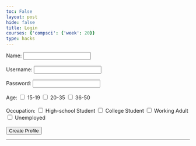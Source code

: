 ```yaml
---
toc: False
layout: post
hide: false
title: Login
courses: {'compsci': {'week': 20}}
type: hacks
---
```

<html>
<form onsubmit="submitForm(event)">
    <label for="Name">Name:</label>
    <input type="text" id="Name" name="Name" required /><br /><br />
    <label for="username">Username:</label>
    <input type="text" id="username" name="username" required /><br /><br />
    <label for="password">Password:</label>
    <input type="password" id="password" name="password" required /><br /><br />
    <label>Age:</label>
	<input type="checkbox" id="13-19" name="age" value="15-18" required />
	<label for="15-18">15-19</label>
	<input type="checkbox" id="20-35" name="age" value="20-35" required />
	<label for="20-35">20-35</label>
    <input type="checkbox" id="36-50" name="age" value="36-50" required />
	<label for="36-50">36-50</label><br /><br />
    <label>Occupation:</label>
	<input type="checkbox" id="highschoolStudent" name="occupation" value="highschoolStudent" required />
	<label for="highschoolStudent">High-school Student</label>
	<input type="checkbox" id="collegeStudent" name="occupation" value="collegeStudent" required />
	<label for="collegeStudent">College Student</label>
    <input type="checkbox" id="workingAdult" name="occupation" value="workingAdult" required />
	<label for="workingAdult">Working Adult</label>
    <input type="checkbox" id="unemployed" name="occupation" value="unemployed" required />
	<label for="unemployed">Unemployed</label><br /><br />
    <button onclick="submitForm(event)">Create Profile</button>
</form>
</html>
<script>
    // const apiUrl = "http://localhost:8180/api/users/";
    let users = [];
    function fetchUsers() {
        fetch(apiUrl)
            .then((response) => response.json())
            .then((response) => {
                users = response;
                const table = document.getElementById("userTable");
                users.forEach((user, idx) => {
                    const row = table.insertRow();
                    row.setAttribute("data-id", user.id);
                    ["name", "uid"].forEach(
                        (field) => {
                            const cell = row.insertCell();
                            if (user[field] === "none") {
                                users[idx][field] = "";
                            }
                            cell.innerText = users[idx][field];
                        }
                    );
                    const editCell = row.insertCell();
                    const editButton = document.createElement("button");
                    editButton.innerHTML = "Edit";
                    editButton.addEventListener("click", editUser);
                    editCell.appendChild(editButton);
                    const deleteCell = row.insertCell();
                    const deleteButton = document.createElement("button");
                    deleteButton.innerText = "Delete";
                    deleteButton.addEventListener("click", () => deleteUser(user.id, row));
                    deleteCell.appendChild(deleteButton);
                });
            });
    }
    function submitForm(event) {
        event.preventDefault();
        const formData = new FormData(event.target);
        const name = formData.get("Name");
        const uid = formData.get("username");
        const password = formData.get("password");
        const payload = {
            name,
            uid,
            password,
        };
        fetch(apiUrl, {
            method: "POST",
            headers: {
                "Content-Type": "application/json",
            },
            body: JSON.stringify(payload),
        })
            .then((response) => {
                if (response.ok) {
                    return response.json();
                } else {
                    alert("server error");
                    throw new Error("server");
                }
            })
            .then((data) => {
                const table = document.getElementById("userTable");
                const row = table.insertRow();
                row.setAttribute("data-id", data.id);
                [
                    data.name,
                    data.uid,
                ].forEach((value) => {
                    const cell = row.insertCell();
                    cell.innerText = value;
                });
                const editCell = row.insertCell();
                const editButton = document.createElement("button");
                editButton.innerHTML = "Edit";
                editButton.addEventListener("click", editUser);
                editCell.appendChild(editButton);
                const deleteCell = row.insertCell();
                const deleteButton = document.createElement("button");
                deleteButton.innerText = "Delete";
                deleteButton.addEventListener("click", () => deleteUser(user.id, row));
                deleteCell.appendChild(deleteButton);
                users.push(data);
                alert("User created!");
            })
            .catch((error) => console.error("Error:", error));
    }
    function editUser(event) {
        const id = event.currentTarget.parentElement.parentElement.getAttribute("data-id");
        document.getElementById("editId").value = id;
        const form = document.getElementById("editForm");
        const user = users.find((u) => u.id == id);
        form.querySelector("#editUsername").value = user.uid;
        form.querySelector("#editName").value = user.name;
        document.getElementById("editYes").checked = user.server_needed;
        document.getElementById("editNo").checked = !user.server_needed;
        document.getElementById("editModalBackdrop").style.display = "block";
    }
    // Fetch users and ensure close modal interaction
    document.addEventListener("DOMContentLoaded", function () {
        fetchUsers();
        document.getElementById("closeModal").addEventListener("click", function () {
            document.getElementById("editModalBackdrop").style.display = "none";
        });
    });
    function submitEdit(event) {
        event.preventDefault();
        const formData = new FormData(event.target);
        const id = formData.get("editId");
        const name = formData.get("editName");
        const uid = formData.get("editUsername");
        const payload = {
            name,
            uid,
        };
        fetch(`${apiUrl}${id}`, {
            method: "PUT",
            headers: {
                "Content-Type": "application/json",
            },
            body: JSON.stringify(payload),
        }).then((response) => {
            if (response.ok) {
                // Update the corresponding row in the table
                const row = document.querySelector(`tr[data-id='${id}']`);
                row.cells[0].innerText = name;
                row.cells[1].innerText = uid;
                // Show an alert indicating success
                alert("User information updated.");
            }
        });
        document.getElementById("editModalBackdrop").style.display = "none";
    }
    function deleteUser(id, row) {
        const confirmation = prompt('Type "DELETE" to confirm.');
        if (confirmation === "DELETE") {
            fetch(`${apiUrl}${id}`, {
                method: "DELETE",
            })
                .then(() => {
                    row.remove();
                    alert("User deleted.");
                })
                .catch((error) => {
                    console.error("Error:", error);
                });
        }
    }
</script>
<hr style="margin-top: 10px" />